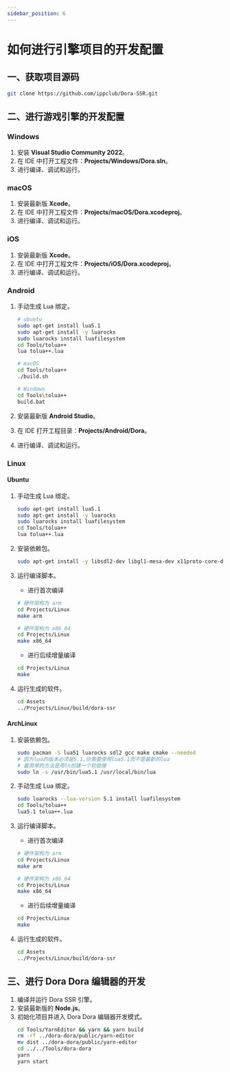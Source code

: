 ```yaml
---
sidebar_position: 6
---
```


# 如何进行引擎项目的开发配置

## 一、获取项目源码

```sh
git clone https://github.com/ippclub/Dora-SSR.git
```

## 二、进行游戏引擎的开发配置

### Windows

1. 安装 **Visual Studio Community 2022**。
2. 在 IDE 中打开工程文件：**Projects/Windows/Dora.sln**。
3. 进行编译、调试和运行。

### macOS

1. 安装最新版 **Xcode**。
2. 在 IDE 中打开工程文件：**Projects/macOS/Dora.xcodeproj**。
3. 进行编译、调试和运行。

### iOS

1. 安装最新版 **Xcode**。
2. 在 IDE 中打开工程文件：**Projects/iOS/Dora.xcodeproj**。
3. 进行编译、调试和运行。

### Android

1. 手动生成 Lua 绑定。

   ```sh
   # ubuntu
   sudo apt-get install lua5.1
   sudo apt-get install -y luarocks
   sudo luarocks install luafilesystem
   cd Tools/tolua++
   lua tolua++.lua

   # macOS
   cd Tools/tolua++
   ./build.sh

   # Windows
   cd Tools\tolua++
   build.bat
   ```

2. 安装最新版 **Android Studio**。
3. 在 IDE 打开工程目录：**Projects/Android/Dora**。
4. 进行编译、调试和运行。

### Linux

#### Ubuntu

1. 手动生成 Lua 绑定。
   ```sh
   sudo apt-get install lua5.1
   sudo apt-get install -y luarocks
   sudo luarocks install luafilesystem
   cd Tools/tolua++
   lua tolua++.lua
   ```
2. 安装依赖包。
   ```sh
   sudo apt-get install -y libsdl2-dev libgl1-mesa-dev x11proto-core-dev libx11-dev
   ```
3. 运行编译脚本。

   - 进行首次编译

   ```sh
   # 硬件架构为 arm
   cd Projects/Linux
   make arm

   # 硬件架构为 x86_64
   cd Projects/Linux
   make x86_64
   ```

   - 进行后续增量编译

   ```sh
   cd Projects/Linux
   make
   ```

4. 运行生成的软件。
   ```sh
   cd Assets
   ../Projects/Linux/build/dora-ssr
   ```

#### ArchLinux

1. 安装依赖包。

   ```sh
   sudo pacman -S lua51 luarocks sdl2 gcc make cmake --needed
   # 因为lua的版本必须是5.1,你需要使用lua5.1而不是最新的lua
   # 最简单的方法是用ln创建一个软链接
   sudo ln -s /usr/bin/lua5.1 /usr/local/bin/lua
   ```

2. 手动生成 Lua 绑定。

   ```sh
   sudo luarocks --lua-version 5.1 install luafilesystem
   cd Tools/tolua++
   lua5.1 tolua++.lua
   ```

3. 运行编译脚本。

   - 进行首次编译

   ```sh
   # 硬件架构为 arm
   cd Projects/Linux
   make arm

   # 硬件架构为 x86_64
   cd Projects/Linux
   make x86_64
   ```

   - 进行后续增量编译

   ```sh
   cd Projects/Linux
   make
   ```

4. 运行生成的软件。
   ```sh
   cd Assets
   ../Projects/Linux/build/dora-ssr
   ```

## 三、进行 Dora Dora 编辑器的开发

1. 编译并运行 Dora SSR 引擎。
2. 安装最新版的 **Node.js**。
3. 初始化项目并进入 Dora Dora 编辑器开发模式。
   ```sh
   cd Tools/YarnEditor && yarn && yarn build
   rm -rf ../dora-dora/public/yarn-editor
   mv dist ../dora-dora/public/yarn-editor
   cd ../../Tools/dora-dora
   yarn
   yarn start
   ```
